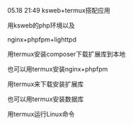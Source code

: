 05.18 21:49
ksweb+termux搭配应用


用ksweb的php环境以及

nginx+phpfpm+lighttpd

用termux安装composer下载扩展库到本地

也可以用termux安装nginx+phpfpm

用termux来下载安装扩展库

也可以用termux安装数据库

用termux运行Linux命令








